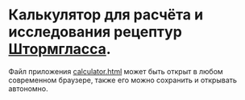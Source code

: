 Калькулятор для расчёта и исследования рецептур [Штормгласса](https://ru.wikipedia.org/wiki/Штормгласс).
========================
Файл приложения [calculator.html](https://htmlpreview.github.io/?https://raw.githubusercontent.com/himiklab/stormglass/master/calculator.html)
может быть открыт в любом современном браузере, также его можно сохранить и открывать автономно.
